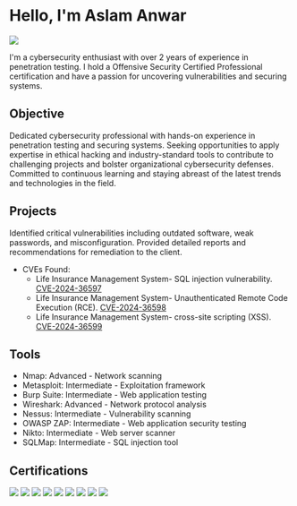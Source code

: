 # Hello, I'm Aslam Anwar
<a href="https://www.linkedin.com/in/aslam-mahimkar-642a74139"><img src="https://img.shields.io/badge/-LinkedIn-0072b1?&style=for-the-badge&logo=linkedin&logoColor=white" /></a>

I'm a cybersecurity enthusiast with over 2 years of experience in penetration testing. I hold a Offensive Security Certified Professional certification and have a passion for uncovering vulnerabilities and securing systems.

## Objective

Dedicated cybersecurity professional with hands-on experience in penetration testing and securing systems. Seeking opportunities to apply expertise in ethical hacking and industry-standard tools to contribute to challenging projects and bolster organizational cybersecurity defenses. Committed to continuous learning and staying abreast of the latest trends and technologies in the field.

## Projects

Identified critical vulnerabilities including outdated software, weak passwords, and misconfiguration. Provided detailed reports and recommendations for remediation to the client.

- CVEs Found:
  - Life Insurance Management System- SQL injection vulnerability. <a href="https://github.com/kaliankhe/CVE-Aslam-mahi/blob/9ec0572c68bfd3708a7d6e089181024131f4e927/vendors/projectworlds.in/AEGON%20LIFE%20v1.0%20Life%20Insurance%20Management%20System/CVE-2024-36597">CVE-2024-36597</a>
  - Life Insurance Management System- Unauthenticated Remote Code Execution (RCE). <a href="https://github.com/kaliankhe/CVE-Aslam-mahi/blob/9ec0572c68bfd3708a7d6e089181024131f4e927/vendors/projectworlds.in/AEGON%20LIFE%20v1.0%20Life%20Insurance%20Management%20System/CVE-2024-36598![image](https://github.com/kaliankhe/Aslam-mahi/assets/137717528/539af312-a6f6-4b65-9acd-e7d6b61a530c)
">CVE-2024-36598</a>
  - Life Insurance Management System- cross-site scripting (XSS). <a href="https://github.com/kaliankhe/CVE-Aslam-mahi/blob/9ec0572c68bfd3708a7d6e089181024131f4e927/vendors/projectworlds.in/AEGON%20LIFE%20v1.0%20Life%20Insurance%20Management%20System/CVE-2024-36599![image](https://github.com/kaliankhe/Aslam-mahi/assets/137717528/ff44000d-350b-4d11-ac67-e84050688aae)
">CVE-2024-36599</a>
  
## Tools
- Nmap: Advanced - Network scanning
- Metasploit: Intermediate - Exploitation framework
- Burp Suite: Intermediate - Web application testing
- Wireshark: Advanced - Network protocol analysis
- Nessus: Intermediate - Vulnerability scanning
- OWASP ZAP: Intermediate - Web application security testing
- Nikto: Intermediate - Web server scanner
- SQLMap: Intermediate - SQL injection tool

## Certifications

<div>
<img src="https://img.shields.io/badge/-CISSP-005A8C?&style=for-the-badge&logo=ISC2&logoColor=white" />
<img src="https://img.shields.io/badge/-OSCP-545494?&style=for-the-badge&logo=ISC2&logoColor=white" />
<img src="https://img.shields.io/badge/-CC-006400?&style=for-the-badge&logo=ISC2&logoColor=white" />
<img src="https://img.shields.io/badge/-CCIE%20Routing%20and%20Switching-500465?&style=for-the-badge&logo=Cisco&logoColor=white" />
<img src="https://img.shields.io/badge/-CCIE%20Service%20Provider-500465?&style=for-the-badge&logo=Cisco&logoColor=white" />
<img src="https://img.shields.io/badge/-CCNA-500004?&style=for-the-badge&logo=Cisco&logoColor=white" />
<img src="https://img.shields.io/badge/-CCNP-545004?&style=for-the-badge&logo=Cisco&logoColor=white" />
<img src="https://img.shields.io/badge/-MCSA-545484?&style=for-the-badge&logo=Microsoft&logoColor=white" />
<img src="https://img.shields.io/badge/-ITIL%20v3-535454?&style=for-the-badge&logo=itil&logoColor=white" />
</div>

